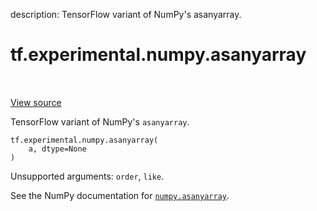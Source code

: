 description: TensorFlow variant of NumPy's asanyarray.

<div itemscope itemtype="http://developers.google.com/ReferenceObject">
<meta itemprop="name" content="tf.experimental.numpy.asanyarray" />
<meta itemprop="path" content="Stable" />
</div>

# tf.experimental.numpy.asanyarray

<!-- Insert buttons and diff -->

<table class="tfo-notebook-buttons tfo-api nocontent" align="left">

</table>

<a target="_blank" href="/code/stable/tensorflow/python/ops/numpy_ops/np_array_ops.py">View source</a>



TensorFlow variant of NumPy's `asanyarray`.

<pre class="devsite-click-to-copy prettyprint lang-py tfo-signature-link">
<code>tf.experimental.numpy.asanyarray(
    a, dtype=None
)
</code></pre>



<!-- Placeholder for "Used in" -->

Unsupported arguments: `order`, `like`.

See the NumPy documentation for [`numpy.asanyarray`](https://numpy.org/doc/1.16/reference/generated/numpy.asanyarray.html).